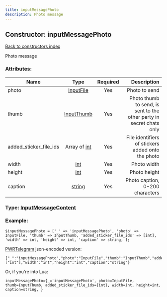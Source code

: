 ```yaml
---
title: inputMessagePhoto
description: Photo message
---
```

## Constructor: inputMessagePhoto  
[Back to constructors index](index.md)



Photo message

### Attributes:

| Name     |    Type       | Required | Description |
|----------|:-------------:|:--------:|------------:|
|photo|[InputFile](../types/InputFile.md) | Yes|Photo to send|
|thumb|[InputThumb](../types/InputThumb.md) | Yes|Photo thumb to send, is sent to the other party in secret chats only|
|added\_sticker\_file\_ids|Array of [int](../constructors/int.md) | Yes|File identifiers of stickers added onto the photo|
|width|[int](../types/int.md) | Yes|Photo width|
|height|[int](../types/int.md) | Yes|Photo height|
|caption|[string](../types/string.md) | Yes|Photo caption, 0-200 characters|



### Type: [InputMessageContent](../types/InputMessageContent.md)


### Example:

```
$inputMessagePhoto = ['_' => 'inputMessagePhoto', 'photo' => InputFile, 'thumb' => InputThumb, 'added_sticker_file_ids' => [int], 'width' => int, 'height' => int, 'caption' => string, ];
```  

[PWRTelegram](https://pwrtelegram.xyz) json-encoded version:

```
{"_":"inputMessagePhoto","photo":"InputFile","thumb":"InputThumb","added_sticker_file_ids":["int"],"width":"int","height":"int","caption":"string"}
```


Or, if you're into Lua:  


```
inputMessagePhoto={_='inputMessagePhoto', photo=InputFile, thumb=InputThumb, added_sticker_file_ids={int}, width=int, height=int, caption=string, }

```


